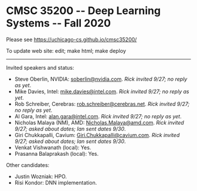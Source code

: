 # CMSC 35200 -- Deep Learning Systems -- Fall 2020

Please see https://uchicago-cs.github.io/cmsc35200/

To update web site: edit; make html; make deploy

----

Invited speakers and status:

* Steve Oberlin, NVIDIA: <soberlin@nvidia.com>. *Rick invited 9/27; no reply as yet*.
* Mike Davies, Intel: <mike.davies@intel.com>. *Rick invited 9/27; no reply as yet*.
* Rob Schreiber, Cerebras: <rob.schreiber@cerebras.net>. *Rick invited 9/27; no reply as yet*.
* Al Gara, Intel: <alan.gara@intel.com>. *Rick invited 9/27; no reply as yet*.
* Nicholas Malaya (NM), AMD: <Nicholas.Malaya@amd.com>. *Rick invited 9/27; asked about dates; Ian sent dates 9/30*. 
* Giri Chukkapalli, Cavium: <Giri.Chukkapalli@cavium.com>. *Rick invited 9/27; asked about dates; Ian sent dates 9/30*.
* Venkat Vishwanath (local): Yes.
* Prasanna Balaprakash (local): Yes. 

Other candidates:

* Justin Wozniak: HPO.
* Risi Kondor: DNN implementation.

